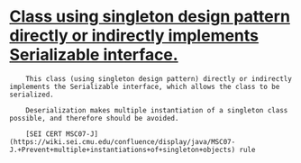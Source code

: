 # [Class using singleton design pattern directly or indirectly implements Serializable interface.](https://spotbugs.readthedocs.io/en/latest/bugDescriptions.html#SING_SINGLETON_IMPLEMENTS_SERIALIZABLE)

        This class (using singleton design pattern) directly or indirectly implements the Serializable interface, which allows the class to be serialized.  

        Deserialization makes multiple instantiation of a singleton class possible, and therefore should be avoided.  

        [SEI CERT MSC07-J](https://wiki.sei.cmu.edu/confluence/display/java/MSC07-J.+Prevent+multiple+instantiations+of+singleton+objects) rule